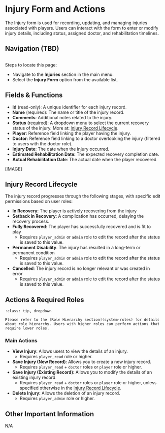 # Injury Form and Actions

The Injury form is used for recording, updating, and managing injuries associated with players. Users can interact with the form to enter or modify injury details, including status, assigned doctor, and rehabilitation timelines.

## Navigation (TBD)

```{warning} Under Construction
```

Steps to locate this page:

- Navigate to the **Injuries** section in the main menu.
- Select the **Injury Form** option from the available list.

## Fields & Functions

- **Id** (read-only): A unique identifier for each injury record.
- **Name** (required): The name or title of the injury record.
- **Comments**: Additional notes related to the injury.
- **Status** (required): A dropdown menu to select the current recovery status of the injury. More at: [Injury Record Lifecycle](#injury-record-lifecycle).
- **Player**: Reference field linking the player having the injury.
- **Doctor**: Reference field linking to a doctor overlooking the injury (filtered to users with the doctor role).
- **Injury Date**: The date when the injury occurred.
- **Estimated Rehabilitation Date**: The expected recovery completion date.
- **Actual Rehabilitation Date**: The actual date when the player recovered.

[IMAGE]

## Injury Record Lifecycle

The injury record progresses through the following stages, with specific edit permissions based on user roles:

- **In Recovery**: The player is actively recovering from the injury
- **Setback in Recovery**: A complication has occurred, delaying the recovery process.
- **Fully Recovered**: The player has successfully recovered and is fit to play
    - Requires `player_admin` or `admin` role to edit the record after the status is saved to this value.
- **Permanent Disability**: The injury has resulted in a long-term or permanent condition
    - Requires `player_admin` or `admin` role to edit the record after the status is saved to this value.
- **Cancelled**: The injury record is no longer relevant or was created in error
    - Requires `player_admin` or `admin` role to edit the record after the status is saved to this value.

## Actions & Required Roles

```{admonition} Explanation of Roles
:class: tip, dropdown

Please refer to the [Role Hierarchy section](system-roles) for details about role hierarchy. Users with higher roles can perform actions that require lower roles.
```

### Main Actions

- **View Injury**: Allows users to view the details of an injury.
    - Requires `player_read` role or higher.
- **Save Injury (New Record)**: Allows you to create a new injury record.
    - Requires `player_read` + `doctor` roles or `player` role or higher.
- **Save Injury (Existing Record)**: Allows you to modify the details of an existing injury record.
    - Requires `player_read` + `doctor` roles or `player` role or higher, unless specified otherwise in the [Injury Record Lifecycle](#injury-record-lifecycle).
- **Delete Injury**: Allows the deletion of an injury record.
    - Requires `player_admin` role or higher.

## Other Important Information

N/A